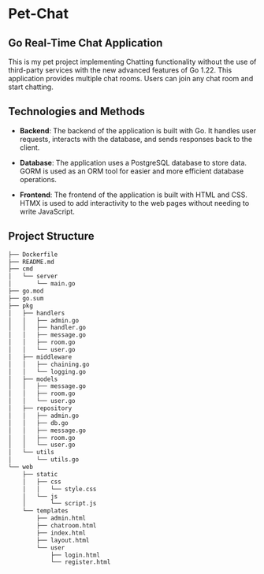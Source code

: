 # Pet-Chat
## Go Real-Time Chat Application

This is my pet project implementing Chatting functionality without the use of third-party services with the new advanced features of Go 1.22. This application provides multiple chat rooms. Users can join any chat room and start chatting.

## Technologies and Methods

- **Backend**: The backend of the application is built with Go. It handles user requests, interacts with the database, and sends responses back to the client.

- **Database**: The application uses a PostgreSQL database to store data. GORM is used as an ORM tool for easier and more efficient database operations.

- **Frontend**: The frontend of the application is built with HTML and CSS. HTMX is used to add interactivity to the web pages without needing to write JavaScript.

## Project Structure

```bash
├── Dockerfile
├── README.md
├── cmd
│   └── server
│       └── main.go
├── go.mod
├── go.sum
├── pkg
│   ├── handlers
│   │   ├── admin.go
│   │   ├── handler.go
│   │   ├── message.go
│   │   ├── room.go
│   │   └── user.go
│   ├── middleware
│   │   ├── chaining.go
│   │   └── logging.go
│   ├── models
│   │   ├── message.go
│   │   ├── room.go
│   │   └── user.go
│   ├── repository
│   │   ├── admin.go
│   │   ├── db.go
│   │   ├── message.go
│   │   ├── room.go
│   │   └── user.go
│   └── utils
│       └── utils.go
└── web
    ├── static
    │   ├── css
    │   │   └── style.css
    │   └── js
    │       └── script.js
    └── templates
        ├── admin.html
        ├── chatroom.html
        ├── index.html
        ├── layout.html
        └── user
            ├── login.html
            └── register.html
```
